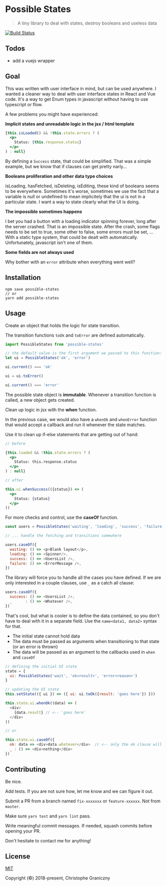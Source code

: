 # Possible States

> A tiny library to deal with states, destroy booleans and useless data

[![Build Status](https://travis-ci.org/krzystof/possible-states.svg?branch=master)](https://travis-ci.org/krzystof/possible-states)


## Todos
- add a vuejs wrapper


## Goal

This was written with user interface in mind, but can be used anywhere.
I wanted a cleaner way to deal with user interface states in React and
Vue code. It's a way to get Enum types in javascript without having to
use typescript or flow.

A few problems you might have experienced:

**Implicit states and unreadable logic in the jsx / html template**

```jsx
{this.isLoaded() && !this.state.errors ? (
  <p>
    Status: {this.response.status}
  </p>
) : null}
```

By defining a `Success` state, that could be simplified.
That was a simple example, but we know that if clauses can get pretty
narly…


**Booleans proliferation and other data type choices**

isLoading, hasFetched, isDeleting, isEditing, these kind of booleans
seems to be everywhere. Sometimes it's worse, sometimes we use the fact
that a variable is null or undefined to mean implicitely that the ui is
not in a particular state.
I want a way to state clearly what the UI is doing.


**The impossible sometimes happens**

I bet you had a button with a loading indicator spinning forever, long
after the server crashed. That is an impossible state. After the crash,
some flags needs to be set to true, some other to false, some errors
must be set, … With a static type system, that could be dealt with
automatically.
Unfortunately, javascript isn't one of them.


**Some fields are not always used**

Why bother with an `error` attribute when everything went well?


## Installation

```
npm save possible-states
// or
yarn add possible-states
```

## Usage

Create an object that holds the logic for state transition.

The transition functions `toOk` and `toError` are defined automatically.

```js
import PossibleStates from 'possible-states'

// the default value is the first argument we passed to this function:
let ui = PossibleStates('ok', 'error')

ui.current() === 'ok'

ui = ui.toError()

ui.current() === 'error'
```

The possible state object is **immutable**. Whenever a transition function
is called, a new object gets created.

Clean up logic in jsx with the **when** function.

In the previous case, we would also have a `whenOk` and `whenError`
function that would accept a callback and run it whenever the state
matches.

Use it to clean up if-else statements that are getting out of hand:

```jsx
// before

{this.loaded && !this.state.errors ? (
  <p>
    Status: this.response.status
  </p>
) : null}

// after

this.ui.whenSuccess(({status}) => (
  <p>
    Status: {status}
  </p>
))
```

For more checks and control, use the **caseOf** function.

```js
const users = PossibleStates('waiting', 'loading', 'success', 'failure')

// ... handle the fetching and transitions somewhere

users.caseOf({
  waiting: () => <p>Blank layout</p>,
  loading: () => <Spinner/>,
  success: () => <UsersList />,
  failure: () => <ErrorMessage />,
})
```

The library will force you to handle all the cases you have defined.
If we are only interested in a couple clauses, use `_` as a catch all clause:

```js
users.caseOf({
  success: () => <UsersList />,
  _      : () => <Whatever />,
})
```

That's cool, but what is cooler is to define the data contained, so you don't have to deal with
it in a separate field.
Use the `name<data1, data2>` syntax for that.

- The initial state cannot hold data
- The data must be passed as arguments when transitioning to that state (or an error is thrown)
- The data will be passed as an argument to the callbacks used in `when` and `caseOf`

```js
// defining the initial UI state
state = {
  ui: PossibleStates('wait', 'ok<result>', 'error<reason>')
}

// updating the UI state
this.setState(({ ui }) => ({ ui: ui.toOk({result: 'goes here'}) }))

this.state.ui.whenOk((data) => (
  <div>
    {data.result} // <-- 'goes here'
  </div>
))

// or

this.state.ui.caseOf({
  ok: data => <div>data.whatever</div>  // <-- only the ok clause will receive the data as an argument
  _ : () => <div>nothing</div>
})
```

## Contributing

Be nice.

Add tests. If you are not sure how, let me know and we can figure it out.

Submit a PR from a branch named `fix-xxxxxxx` or `feature-xxxxxx`. Not from `master`.

Make sure `yarn test` and `yarn lint` pass.

Write meaningful commit messages. If needed, squash commits before opening your PR.

Don't hesitate to contact me for anything!


## License

[MIT](http://opensource.org/licenses/MIT)

Copyright (©) 2018-present, Christophe Graniczny
